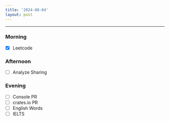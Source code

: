 ```yaml
---
title: '2024-08-04'
layout: post
---
```


---

### Morning

- [x] Leetcode

### Afternoon

- [ ] Analyze Sharing

### Evening

- [ ] Console PR
- [ ] crates.io PR
- [ ] English Words
- [ ] IELTS
